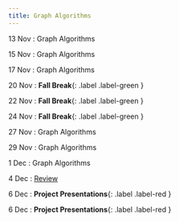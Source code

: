 ```yaml
---
title: Graph Algorithms
---
```


13 Nov
: Graph Algorithms 

15 Nov
: Graph Algorithms 

17 Nov
: Graph Algorithms 

20 Nov
: **Fall Break**{: .label .label-green }

22 Nov
: **Fall Break**{: .label .label-green }

24 Nov
: **Fall Break**{: .label .label-green }

27 Nov
: Graph Algorithms 

29 Nov
: Graph Algorithms 

1 Dec
: Graph Algorithms 

4 Dec
: [Review](https://msu.github.io/csci-432-fall2023/assets/pdfs/12-04_notes.pdf)

6 Dec
: **Project Presentations**{: .label .label-red }

6 Dec
: **Project Presentations**{: .label .label-red }
